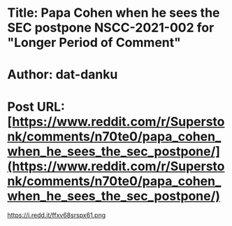 # Title: Papa Cohen when he sees the SEC postpone NSCC-2021-002 for "Longer Period of Comment"
# Author: dat-danku
# Post URL: [https://www.reddit.com/r/Superstonk/comments/n70te0/papa_cohen_when_he_sees_the_sec_postpone/](https://www.reddit.com/r/Superstonk/comments/n70te0/papa_cohen_when_he_sees_the_sec_postpone/)


https://i.redd.it/ffxv68srspx61.png